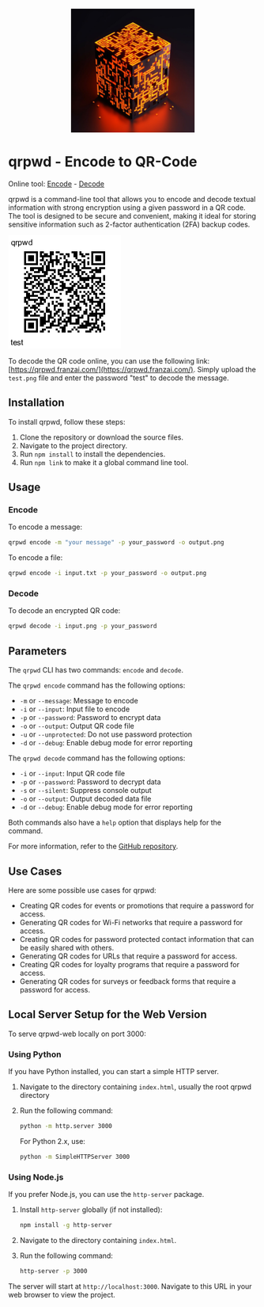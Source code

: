 <p align="center">
  <img src="./qrpwd-logo.png" alt="qrpwd logo" width="250" height="250">
</p>

# qrpwd - Encode to QR-Code

Online tool: <a href="https://qrpwd.franzai.com/#encode">Encode</a> - <a href="https://qrpwd.franzai.com/#dncode">Decode</a>

qrpwd is a command-line tool that allows you to encode and decode textual information with strong encryption using a given password in a QR code. The tool is designed to be secure and convenient, making it ideal for storing sensitive information such as 2-factor authentication (2FA) backup codes.

![Test QR Code](test.png)

To decode the QR code online, you can use the following link: [https://qrpwd.franzai.com/](https://qrpwd.franzai.com/). Simply upload the `test.png` file and enter the password "test" to decode the message.

## Installation

To install qrpwd, follow these steps:

1. Clone the repository or download the source files.
2. Navigate to the project directory.
3. Run `npm install` to install the dependencies.
4. Run `npm link` to make it a global command line tool.

## Usage

### Encode

To encode a message:

```bash
qrpwd encode -m "your message" -p your_password -o output.png
```

To encode a file:

```bash
qrpwd encode -i input.txt -p your_password -o output.png
```

### Decode

To decode an encrypted QR code:

```bash
qrpwd decode -i input.png -p your_password
```

## Parameters

 The `qrpwd` CLI has two commands: `encode` and `decode`.

The `qrpwd encode` command has the following options:
- `-m` or `--message`: Message to encode
- `-i` or `--input`: Input file to encode
- `-p` or `--password`: Password to encrypt data
- `-o` or `--output`: Output QR code file
- `-u` or `--unprotected`: Do not use password protection
- `-d` or `--debug`: Enable debug mode for error reporting

The `qrpwd decode` command has the following options:
- `-i` or `--input`: Input QR code file
- `-p` or `--password`: Password to decrypt data
- `-s` or `--silent`: Suppress console output
- `-o` or `--output`: Output decoded data file
- `-d` or `--debug`: Enable debug mode for error reporting

Both commands also have a `help` option that displays help for the command.

For more information, refer to the [GitHub repository](https://github.com/franzenzenhofer/qrpwd).

## Use Cases

Here are some possible use cases for qrpwd:

- Creating QR codes for events or promotions that require a password for access.
- Generating QR codes for Wi-Fi networks that require a password for access.
- Creating QR codes for password protected contact information that can be easily shared with others.
- Generating QR codes for URLs that require a password for access.
- Creating QR codes for loyalty programs that require a password for access.
- Generating QR codes for surveys or feedback forms that require a password for access.


## Local Server Setup for the Web Version

To serve qrpwd-web locally on port 3000:

### Using Python

If you have Python installed, you can start a simple HTTP server.

1. Navigate to the directory containing `index.html`, usually the root qrpwd directory
2. Run the following command:

   ```bash
   python -m http.server 3000
   ```

   For Python 2.x, use:

   ```bash
   python -m SimpleHTTPServer 3000
   ```

### Using Node.js

If you prefer Node.js, you can use the `http-server` package.

1. Install `http-server` globally (if not installed):

   ```bash
   npm install -g http-server
   ```

2. Navigate to the directory containing `index.html`.
3. Run the following command:

   ```bash
   http-server -p 3000
   ```

The server will start at `http://localhost:3000`. Navigate to this URL in your web browser to view the project.



